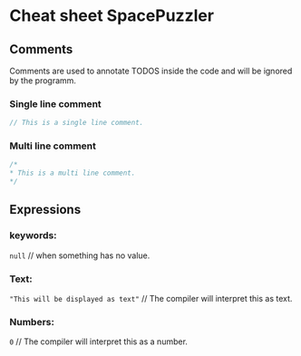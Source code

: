 # Cheat sheet SpacePuzzler

## Comments
Comments are used to annotate TODOS inside the code and will be ignored by the programm.
### Single line comment
```javascript
// This is a single line comment.
```

### Multi line comment
```javascript
/*
* This is a multi line comment.
*/
```

## Expressions
### keywords:
`null` // when something has no value.

### Text:
`"This will be displayed as text"` // The compiler will interpret this as text.

### Numbers:
`0` // The compiler will interpret this as a number.
